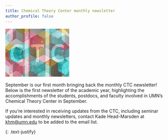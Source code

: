```yaml
---
title: Chemical Theory Center monthly newsletter
author_profile: false
---
```

 
 <img src="/assets/images/CTC-logo.jpg" alt="" style="width:200px;">

September is our first month bringing back the monthly CTC newsletter! Below is the first newsletter of the academic year, highlighting the accomplishments of the students, postdocs, and faculty involved in UMN’s Chemical Theory Center in September.

<object data="assets/files/September-2025-CTC-Newsletter.pdf" type="application/pdf" width="100%" height="600px">
</object>

If you’re interested in receiving updates from the CTC, including seminar updates and monthly newsletters, contact Kade Head-Marsden at  <a href = "mailto: khm@umn.edu">khm@umn.edu</a> to be added to the email list. 

{: .text-justify}
